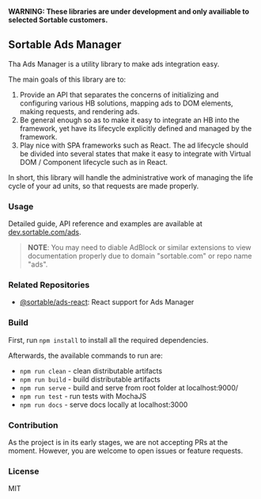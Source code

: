 
**WARNING: These libraries are under development and only availiable to selected Sortable customers.**

## Sortable Ads Manager

Tha Ads Manager is a utility library to make ads integration easy.

The main goals of this library are to:

1. Provide an API that separates the concerns of initializing and configuring various HB solutions, mapping ads to DOM elements, making requests, and rendering ads.
2. Be general enough so as to make it easy to integrate an HB into the framework, yet have its lifecycle explicitly defined and managed by the framework.
3. Play nice with SPA frameworks such as React. The ad lifecycle should be divided into several states that make it easy to integrate with Virtual DOM / Component lifecycle such as in React.

In short, this library will handle the administrative work of managing the life cycle of your ad units, so that requests are made properly.

### Usage

Detailed guide, API reference and examples are available at [dev.sortable.com/ads](http://dev.sortable.com/ads).

> **NOTE**: You may need to diable AdBlock or similar extensions to view documentation properly due to domain "sortable.com" or repo name "ads".

### Related Repositories

* [@sortable/ads-react](https://github.com/sortable/ads-react): React support for Ads Manager

### Build

First, run `npm install` to install all the required dependencies.

Afterwards, the available commands to run are:

* `npm run clean` - clean distributable artifacts
* `npm run build` - build distributable artifacts
* `npm run serve` - build and serve from root folder at localhost:9000/
* `npm run test` - run tests with MochaJS
* `npm run docs` - serve docs locally at localhost:3000

### Contribution

As the project is in its early stages, we are not accepting PRs at the moment. However, you are welcome to open issues or feature requests.

### License

MIT

